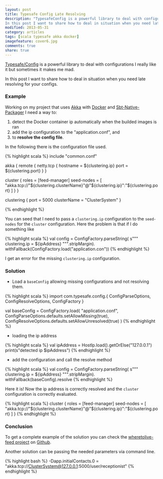 ```yaml
---
layout: post
title: Typesafe Config Late Resolving
description: "TypesafeConfig is a powerful library to deal with configurations I really like it but sometimes it makes me mad.
In this post I want to share how to deal in situation when you need late resolving for your configs."
modified: 2013-05-31
category: articles
tags: [scala typesafe akka docker]
imagefeature: cover6.jpg
comments: true
share: true
---
```


[Typesafe/Config](https://github.com/typesafehub/config) is a powerful library to deal with configurations I really like it but sometimes it makes me mad.

In this post I want to share how to deal in situation when you need late resolving for your configs.

### Example

Working on my project that uses [Akka](http://akka.io/) with [Docker](https://www.docker.com/)
and [Sbt-Native-Packager](http://www.scala-sbt.org/sbt-native-packager/) I need a way to:

1. detect the Docker container ip automatically when the builded images is ran
2. add the ip configuration to the "application.conf", and
2. to **resolve the config file**.

In the following there is the configuration file used.

{% highlight scala %}
include "common.conf"

akka {
  remote {
    netty.tcp {
      hostname = ${clustering.ip}
      port = ${clustering.port}
    }
  }

  cluster {
    roles = [feed-manager]
    seed-nodes = [
      "akka.tcp://"${clustering.clusterName}"@"${clustering.ip}":"${clustering.port}
    ]
  }
}

clustering {
  port = 5000
  clusterName = "ClusterSystem"
}

{% endhighlight %}

You can seed that I need to pass a `clustering.ip` configuration to the `seed-nodes` for the `cluster` configuration. Here the problem is that if I do something like

{% highlight scala %}
val config = ConfigFactory.parseString(
  s"""
    clustering.ip = ${ipAddress}
  """.stripMargin).
  withFallback(ConfigFactory.load("application.con"))
{% endhighlight %}

I get an error for the missing `clustering.ip` configuration.

### Solution

- Load a `baseConfig` allowing missing configurations and not resolving them.

{% highlight scala %}
import com.typesafe.config.{ ConfigParseOptions, ConfigResolveOptions, ConfigFactory }

val baseConfig = ConfigFactory.load(
  "application.conf",
  ConfigParseOptions.defaults.setAllowMissing(true),
  ConfigResolveOptions.defaults.setAllowUnresolved(true)
)
{% endhighlight %}

- loading the ip address

{% highlight scala %}
val ipAddress = HostIp.load().getOrElse("127.0.0.1")
print(s"detected ip $ipAddress")
{% endhighlight %}

- add the configuration and call the resolve method

{% highlight scala %}
val config = ConfigFactory.parseString(
  s"""
    clustering.ip = ${ipAddress}
  """.stripMargin).
  withFallback(baseConfig).resolve
{% endhighlight %}

Here it is! Now the ip address is correctly resolved and the `cluster` configuration is correctly evaluated. 

{% highlight scala %}
  cluster {
    roles = [feed-manager]
    seed-nodes = [
      "akka.tcp://"${clustering.clusterName}"@"${clustering.ip}":"${clustering.port}
    ]
  }
{% endhighlight %}

### Conclusion
To get a complete example of the solution you can check the [wheretolive-feed project](http://github.com/DataToKnowledge/wheretolive-feed) on [Github](http://github.com).

Another solution can be passing the needed parameters via command line.

{% highlight bash %}
-Dapp.initialContacts.0 = "akka.tcp://ClusterSystem@127.0.0.1:5000/user/receptionist"
{% endhighlight %}

